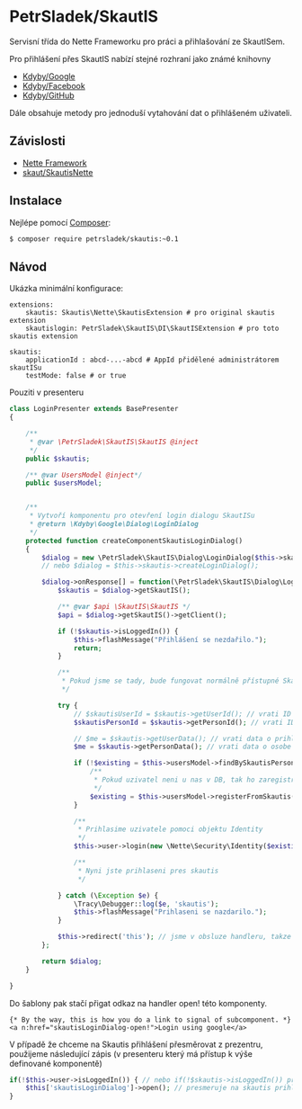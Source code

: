 PetrSladek/SkautIS
======

Servisní třída do Nette Frameworku pro práci a přihlašování ze SkautISem.

Pro přihlášení přes SkautIS nabízí stejné rozhraní jako známé knihovny
- [Kdyby/Google](https://github.com/Kdyby/Google)
- [Kdyby/Facebook](https://github.com/Kdyby/Facebook/)
- [Kdyby/GitHub](https://github.com/Kdyby/GitHub/)

Dále obsahuje metody pro jednoduší vytahování dat o přihlášeném uživateli.

Závislosti
------------
- [Nette Framework](https://github.com/nette/nette)
- [skaut/SkautisNette](https://github.com/skaut/SkautisNette)


Instalace
------------

Nejlépe pomocí [Composer](http://getcomposer.org/):

```sh
$ composer require petrsladek/skautis:~0.1
```


Návod
------------

Ukázka minimální konfigurace:
```
extensions:
    skautis: Skautis\Nette\SkautisExtension # pro original skautis extension
    skautislogin: PetrSladek\SkautIS\DI\SkautISExtension # pro toto skautis extension

skautis:
    applicationId : abcd-...-abcd # AppId přidělené administrátorem skautISu
    testMode: false # or true
```

Pouziti v presenteru
```php
class LoginPresenter extends BasePresenter
{

    /**
     * @var \PetrSladek\SkautIS\SkautIS @inject
     */
    public $skautis;

	/** @var UsersModel @inject*/
	public $usersModel;


	/**
	 * Vytvoří komponentu pro otevření login dialogu SkautISu
	 * @return \Kdyby\Google\Dialog\LoginDialog
	 */
	protected function createComponentSkautisLoginDialog()
	{
		$dialog = new \PetrSladek\SkautIS\Dialog\LoginDialog($this->skautis);
		// nebo $dialog = $this->skautis->createLoginDialog();

		$dialog->onResponse[] = function(\PetrSladek\SkautIS\Dialog\LoginDialog $dialog) {
			$skautis = $dialog->getSkautIS();

			/** @var $api \SkautIS\SkautIS */
			$api = $dialog->getSkautIS()->getClient();

			if (!$skautis->isLoggedIn()) {
                $this->flashMessage("Přihlášení se nezdařilo.");
                return;
            }

			/**
			 * Pokud jsme se tady, bude fungovat normálně přístupné SkautIS API
			 */

			try {
			    // $skautisUserId = $skautis->getUserId(); // vrati ID skautis uctu kterym jste se prihlasil
				$skautisPersonId = $skautis->getPersonId(); // vrati ID sparovan osoby se skautis uctem kterym jste se prihlasil

                // $me = $skautis->getUserData(); // vrati data o prihlasenem skautis uzivateli
				$me = $skautis->getPersonData(); // vrati data o osobe ktera je sparovana s prihlasenym skautis uzivatelem

				if (!$existing = $this->usersModel->findBySkautisPersonId($skautisPersonId)) {
					/**
					 * Pokud uzivatel neni u nas v DB, tak ho zaregistrujeme
					 */
					$existing = $this->usersModel->registerFromSkautis($me);
				}

				/**
				 * Prihlasime uzivatele pomoci objektu Identity
				 */
				$this->user->login(new \Nette\Security\Identity($existing->id, $existing->roles, $existing));

				/**
				 * Nyni jste prihlaseni pres skautis
				 */

			} catch (\Exception $e) {
				\Tracy\Debugger::log($e, 'skautis');
				$this->flashMessage("Prihlaseni se nazdarilo.");
			}

			$this->redirect('this'); // jsme v obsluze handleru, takze presmerujeme na sebe abychom nemeli v adrese ?do=xxx
		};

		return $dialog;
	}

}
```

Do šablony pak stačí přigat odkaz na handler open! této komponenty.

```smarty
{* By the way, this is how you do a link to signal of subcomponent. *}
<a n:href="skautisLoginDialog-open!">Login using google</a>
```


V případě že chceme na Skautis přihlášení přesměrovat z prezentru, použijeme  následující zápis (v presenteru který má přístup k výše definované komponentě)

```php
if(!$this->user->isLoggedIn()) { // nebo if(!$skautis->isLoggedIn()) pro skautis uzivatele
    $this['skautisLoginDialog']->open(); // presmeruje na skautis prihlaseni a po navraceni standartne provede onResponse event.
}
```

